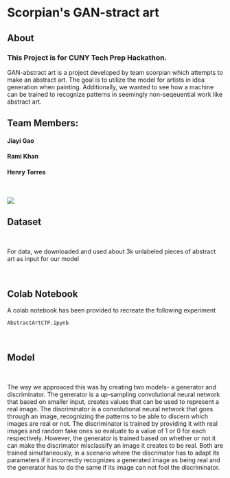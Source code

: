 # Scorpian's GAN-stract art

## About 
### This Project is for CUNY Tech Prep Hackathon. 
GAN-abstract art is a project developed by team scorpian which attempts to make an abstract art. The goal is to utilize the model for artists in idea generation when painting. Additionally, we wanted to see how a machine can be trained to recognize patterns in seemingly non-seqeuential work like abstract art. 



## Team Members:
#### Jiayi Gao
#### Rami Khan
#### Henry Torres


 
<br>

![](Files/introABS.png)

## Dataset

<br>

For data, we downloaded and used about 3k unlabeled pieces of abstract art as input for our model


<br>

## Colab Notebook

A colab notebook has been provided to recreate the following experiment

```
AbstractArtCTP.ipynb
```
<br>


## Model

<br>

The way we approaced this was by creating two models- a generator and discriminator. The generator is a up-sampling convolutional neural network that based on smaller input, creates values that can be used to represent a real image. The discriminator is a convolutional neural network that goes through an image, recognizing the patterns to be able to discern which images are real or not. The discriminator is trained by providing it with real images  and random fake ones so evaluate to a value of 1 or 0 for each respectively. However, the generator is trained based on whether or not it can make the discrimator misclassify an image it creates to be real. Both are trained simultaneously, in a scenario where the discrimator has to adapt its parameters if it incorrectly recognizes a generated image as being real and the generator has to do the same if its image can not fool the discriminator.

<br>
